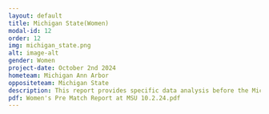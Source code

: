 ```yaml
---
layout: default
title: Michigan State(Women)
modal-id: 12
order: 12
img: michigan_state.png
alt: image-alt
gender: Women
project-date: October 2nd 2024
hometeam: Michigan Ann Arbor
oppositeteam: Michigan State
description: This report provides specific data analysis before the Michigan Ann Arbor women soccer team and Michigan State women soccer team.
pdf: Women's Pre Match Report at MSU 10.2.24.pdf
---
```

